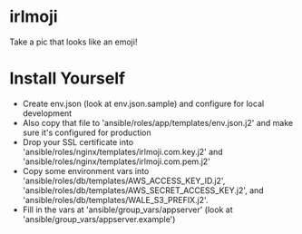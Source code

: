 irlmoji
=======

Take a pic that looks like an emoji!

Install Yourself
================
* Create env.json (look at env.json.sample) and configure for local development
* Also copy that file to 'ansible/roles/app/templates/env.json.j2' and make
  sure it's configured for production
* Drop your SSL certificate into
  'ansible/roles/nginx/templates/irlmoji.com.key.j2' and
  'ansible/roles/nginx/templates/irlmoji.com.pem.j2'
* Copy some environment vars into
  'ansible/roles/db/templates/AWS_ACCESS_KEY_ID.j2',
  'ansible/roles/db/templates/AWS_SECRET_ACCESS_KEY.j2', and
  'ansible/roles/db/templates/WALE_S3_PREFIX.j2'.
* Fill in the vars at 'ansible/group_vars/appserver' (look at
  'ansible/group_vars/appserver.example')